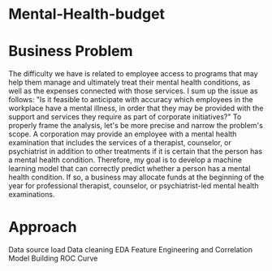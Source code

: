 # Mental-Health-budget
# Business Problem
The difficulty we have is related to employee access to programs that may help them manage and ultimately treat their mental health conditions, as well as the expenses connected with those services. I sum up the issue as follows: "Is it feasible to anticipate with accuracy which employees in the workplace have a mental illness, in order that they may be provided with the support and services they require as part of corporate initiatives?" To properly frame the analysis, let's be more precise and narrow the problem's scope. A corporation may provide an employee with a mental health examination that includes the services of a therapist, counselor, or psychiatrist in addition to other treatments if it is certain that the person has a mental health condition. Therefore, my goal is to develop a machine learning model that can correctly predict whether a person has a mental health condition. If so, a business may allocate funds at the beginning of the year for professional therapist, counselor, or psychiatrist-led mental health examinations.

# Approach
Data source load Data cleaning EDA Feature Engineering and Correlation Model Building ROC Curve
